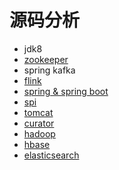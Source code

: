 # 源码分析
  
- jdk8  
- [zookeeper](./src/main/java/org/apache/zookeeper/zookeeper.md)
- spring kafka
- [flink](./src/main/java/org/apache/flink/flink.md)
- [spring & spring boot](./src/main/java/org/springframework/spring.md)
- [spi](./src/main/java/wang/xiaoluobo/spi/spi.md)
- [tomcat](./src/main/java/org/apache/catalina/tomcat.md)
- [curator](./src/main/java/org/apache/curator/curator.md)
- [hadoop](./src/main/java/org/apache/hadoop/hadoop.md)
- [hbase](./src/main/java/org/apache/hadoop/hbase/hbase.md)
- [elasticsearch](./src/main/java/org/elasticsearch/elasticsearch.md)
